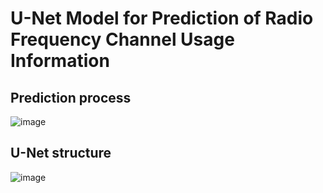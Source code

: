 # U-Net Model for Prediction of Radio Frequency Channel Usage Information

## Prediction process
![image](https://user-images.githubusercontent.com/65005179/175864746-fae18774-aebd-4d9c-8e80-45280146527a.png)

## U-Net structure
![image](https://user-images.githubusercontent.com/65005179/175864863-d8f3cd3e-2433-4ea8-8904-15f34850aaf3.png)

